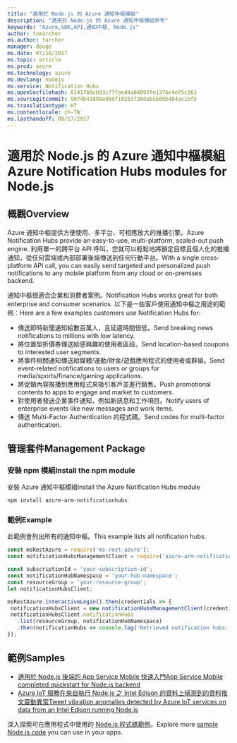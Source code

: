 ```yaml
---
title: "適用於 Node.js 的 Azure 通知中樞模組"
description: "適用於 Node.js 的 Azure 通知中樞模組參考"
keywords: "Azure,SDK,API,通知中樞, Node.js"
author: tomarcher
ms.author: tarcher
manager: douge
ms.date: 07/18/2017
ms.topic: article
ms.prod: azure
ms.technology: azure
ms.devlang: nodejs
ms.service: Notification Hubs
ms.openlocfilehash: 0141760cb93c77faed4a04893fe1376e4e75c361
ms.sourcegitcommit: 9974b43899e98df10253738dab5b09b484ac1bf5
ms.translationtype: HT
ms.contentlocale: zh-TW
ms.lasthandoff: 08/17/2017
---
```

# <a name="azure-notification-hubs-modules-for-nodejs"></a><span data-ttu-id="bd015-104">適用於 Node.js 的 Azure 通知中樞模組</span><span class="sxs-lookup"><span data-stu-id="bd015-104">Azure Notification Hubs modules for Node.js</span></span>

## <a name="overview"></a><span data-ttu-id="bd015-105">概觀</span><span class="sxs-lookup"><span data-stu-id="bd015-105">Overview</span></span>

<span data-ttu-id="bd015-106">Azure 通知中樞提供方便使用、多平台、可相應放大的推播引擎。</span><span class="sxs-lookup"><span data-stu-id="bd015-106">Azure Notification Hubs provide an easy-to-use, multi-platform, scaled-out push engine.</span></span> <span data-ttu-id="bd015-107">利用單一的跨平台 API 呼叫，您就可以輕鬆地將鎖定目標且個人化的推播通知，從任何雲端或內部部署後端傳送到任何行動平台。</span><span class="sxs-lookup"><span data-stu-id="bd015-107">With a single cross-platform API call, you can easily send targeted and personalized push notifications to any mobile platform from any cloud or on-premises backend.</span></span>

<span data-ttu-id="bd015-108">通知中樞很適合企業和消費者案例。</span><span class="sxs-lookup"><span data-stu-id="bd015-108">Notification Hubs works great for both enterprise and consumer scenarios.</span></span> <span data-ttu-id="bd015-109">以下是一些客戶使用通知中樞之用途的範例︰</span><span class="sxs-lookup"><span data-stu-id="bd015-109">Here are a few examples customers use Notification Hubs for:</span></span>
- <span data-ttu-id="bd015-110">傳送即時新聞通知給數百萬人，且延遲時間很低。</span><span class="sxs-lookup"><span data-stu-id="bd015-110">Send breaking news notifications to millions with low latency.</span></span>
- <span data-ttu-id="bd015-111">將位置型折價券傳送給感興趣的使用者區段。</span><span class="sxs-lookup"><span data-stu-id="bd015-111">Send location-based coupons to interested user segments.</span></span>
- <span data-ttu-id="bd015-112">將事件相關通知傳送給媒體/運動/財金/遊戲應用程式的使用者或群組。</span><span class="sxs-lookup"><span data-stu-id="bd015-112">Send event-related notifications to users or groups for media/sports/finance/gaming applications.</span></span>
- <span data-ttu-id="bd015-113">將促銷內容推播到應用程式來吸引客戶並進行銷售。</span><span class="sxs-lookup"><span data-stu-id="bd015-113">Push promotional contents to apps to engage and market to customers.</span></span>
- <span data-ttu-id="bd015-114">對使用者發送企業事件通知，例如新訊息和工作項目。</span><span class="sxs-lookup"><span data-stu-id="bd015-114">Notify users of enterprise events like new messages and work items.</span></span>
- <span data-ttu-id="bd015-115">傳送 Multi-Factor Authentication 的程式碼。</span><span class="sxs-lookup"><span data-stu-id="bd015-115">Send codes for multi-factor authentication.</span></span>

## <a name="management-package"></a><span data-ttu-id="bd015-116">管理套件</span><span class="sxs-lookup"><span data-stu-id="bd015-116">Management Package</span></span>

### <a name="install-the-npm-module"></a><span data-ttu-id="bd015-117">安裝 npm 模組</span><span class="sxs-lookup"><span data-stu-id="bd015-117">Install the npm module</span></span>

<span data-ttu-id="bd015-118">安裝 Azure 通知中樞模組</span><span class="sxs-lookup"><span data-stu-id="bd015-118">Install the Azure Notification Hubs module</span></span> 

```bash
npm install azure-arm-notificationhubs
```

### <a name="example"></a><span data-ttu-id="bd015-119">範例</span><span class="sxs-lookup"><span data-stu-id="bd015-119">Example</span></span>

<span data-ttu-id="bd015-120">此範例會列出所有的通知中樞。</span><span class="sxs-lookup"><span data-stu-id="bd015-120">This example lists all notification hubs.</span></span>

 ```javascript
const msRestAzure = require('ms-rest-azure');
const notificationHubsManagementClient = require('azure-arm-notificationhubs');

const subscriptionId = 'your-subscription-id';
const notificationHubNamespace = 'your-hub-namespace';
const resourceGroup = 'your-resource-group';
let notificationHubsClient;

msRestAzure.interactiveLogin().then(credentials => {
  notificationHubsClient = new notificationHubsManagementClient(credentials, subscriptionId);
  notificationHubsClient.notificationHubs
    .list(resourceGroup, notificationHubNamespace)
    .then(notificationHubs => console.log('Retrieved notification hubs: ', notificationHubs));
});
```

## <a name="samples"></a><span data-ttu-id="bd015-121">範例</span><span class="sxs-lookup"><span data-stu-id="bd015-121">Samples</span></span>

* [<span data-ttu-id="bd015-122">適用於 Node.js 後端的 App Service Mobile 快速入門</span><span class="sxs-lookup"><span data-stu-id="bd015-122">App Service Mobile completed quickstart for Node.js backend</span></span>](https://azure.microsoft.com/resources/samples/app-service-mobile-nodejs-backend-quickstart/)
* [<span data-ttu-id="bd015-123">Azure IoT 服務在來自執行 Node.js 之 Intel Edison 的資料上偵測到的資料推文震動異常</span><span class="sxs-lookup"><span data-stu-id="bd015-123">Tweet vibration anomalies detected by Azure IoT services on data from an Intel Edison running Node.js</span></span>](https://azure.microsoft.com/resources/samples/iot-hub-nodejs-intel-edison-vibration-anomaly-detection/)

<span data-ttu-id="bd015-124">深入探索可在應用程式中使用的 [Node.js 程式碼範例](https://azure.microsoft.com/resources/samples/?platform=nodejs)。</span><span class="sxs-lookup"><span data-stu-id="bd015-124">Explore more [sample Node.js code](https://azure.microsoft.com/resources/samples/?platform=nodejs) you can use in your apps.</span></span>
